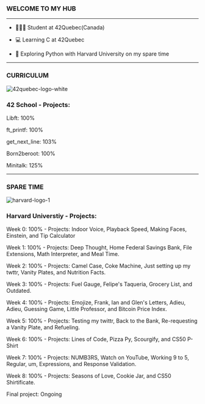
### WELCOME TO MY HUB


----------------------------------------------------------------------------------------------------------------------------------------------------

* 👩🏽‍🏫 Student at 42Quebec(Canada)

* 💻 Learning C at 42Quebec

* 🐍 Exploring Python with Harvard University on my spare time


-----------------------------------------------------------------------------------------------------------------------------------------------------
### CURRICULUM
![42quebec-logo-white](https://user-images.githubusercontent.com/121245611/229829664-89c1e1c1-2696-4765-81ad-8c6a573b5763.svg)

### 42 School - Projects:


Libft: 100%

ft_printf: 100% 

get_next_line: 103%

Born2beroot: 100% 

Minitalk: 125%

--------------------------------------------------------------------------------------------------------------------------------------------------------------
### SPARE TIME
![harvard-logo-1](https://user-images.githubusercontent.com/121245611/229830402-01b19c3d-a89c-4f92-a08d-3ff58373698c.png)

### Harvard Universtiy - Projects:


Week 0: 100% - Projects: Indoor Voice, Playback Speed, Making Faces, Einstein, and Tip Calculator

Week 1: 100% - Projects: Deep Thought, Home Federal Savings Bank, File Extensions, Math Interpreter, and Meal Time.

Week 2: 100% - Projects: Camel Case, Coke Machine, Just setting up my twttr, Vanity Plates, and Nutrition Facts.

Week 3: 100% - Projects: Fuel Gauge, Felipe's Taqueria, Grocery List, and Outdated.

Week 4: 100% - Projects: Emojize, Frank, Ian and Glen's Letters, Adieu, Adieu, Guessing Game, Little Professor, and Bitcoin Price Index.

Week 5: 100% - Projects: Testing my twittr, Back to the Bank, Re-requesting a Vanity Plate, and Refueling.

Week 6: 100% - Projects: Lines of Code, Pizza Py, Scourgify, and CS50 P-Shirt

Week 7: 100% - Projects: NUMB3RS, Watch on YouTube, Working 9 to 5, Regular, um, Expressions, and Response Validation.

Week 8: 100% - Projects: Seasons of Love, Cookie Jar, and CS50 Shirtificate.


Final project: Ongoing
